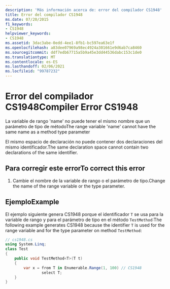 ```yaml
---
description: 'Más información acerca de: error del compilador CS1948'
title: Error del compilador CS1948
ms.date: 07/20/2015
f1_keywords:
- CS1948
helpviewer_keywords:
- CS1948
ms.assetid: 3dac3abe-0edd-4ee1-8fb1-bc597ea63e1f
ms.openlocfilehash: a83dee07969a98ec4924a301661e9d6ab7ca8460
ms.sourcegitcommit: ddf7edb67715a5b9a45e3dd44536dabc153c1de0
ms.translationtype: MT
ms.contentlocale: es-ES
ms.lasthandoff: 02/06/2021
ms.locfileid: "99787232"
---
```

# <a name="compiler-error-cs1948"></a><span data-ttu-id="52029-103">Error del compilador CS1948</span><span class="sxs-lookup"><span data-stu-id="52029-103">Compiler Error CS1948</span></span>

<span data-ttu-id="52029-104">La variable de rango 'name' no puede tener el mismo nombre que un parámetro de tipo de método</span><span class="sxs-lookup"><span data-stu-id="52029-104">The range variable 'name' cannot have the same name as a method type parameter</span></span>  
  
 <span data-ttu-id="52029-105">El mismo espacio de declaración no puede contener dos declaraciones del mismo identificador.</span><span class="sxs-lookup"><span data-stu-id="52029-105">The same declaration space cannot contain two declarations of the same identifier.</span></span>  
  
## <a name="to-correct-this-error"></a><span data-ttu-id="52029-106">Para corregir este error</span><span class="sxs-lookup"><span data-stu-id="52029-106">To correct this error</span></span>  
  
1. <span data-ttu-id="52029-107">Cambie el nombre de la variable de rango o el parámetro de tipo.</span><span class="sxs-lookup"><span data-stu-id="52029-107">Change the name of the range variable or the type parameter.</span></span>  
  
## <a name="example"></a><span data-ttu-id="52029-108">Ejemplo</span><span class="sxs-lookup"><span data-stu-id="52029-108">Example</span></span>  

 <span data-ttu-id="52029-109">El ejemplo siguiente genera CS1948 porque el identificador `T` se usa para la variable de rango y para el parámetro de tipo en el método `TestMethod`:</span><span class="sxs-lookup"><span data-stu-id="52029-109">The following example generates CS1948 because the identifier `T` is used for the range variable and for the type parameter on method `TestMethod`:</span></span>  
  
```csharp  
// cs1948.cs  
using System.Linq;  
class Test  
{  
    public void TestMethod<T>(T t)  
    {  
        var x = from T in Enumerable.Range(1, 100) // CS1948  
                select T;  
    }  
}  
```
